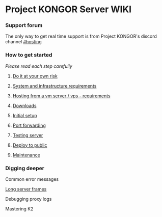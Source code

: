 # Project KONGOR Server WIKI

### Support forum

The only way to get real time support is from Project KONGOR's discord channel [#hosting](https://discord.com/channels/991034716360687637/1018466634408673340)

### How to get started

_Please read each step carefully_

1. [Do it at your own risk](basics/risks.md)

2. [System and infrastructure requirements](basics/system-and-infra.md)

3. [Hosting from a vm server / vps - requirements](basics/vm-vps-server.md)

4. [Downloads](basics/downloads.md)

5. [Initial setup](basics/initial-setup.md)

6. [Port forwarding](basics/port-forwarding.md)

7. [Testing server](basics/testing.md)

8. [Deploy to public](basics/deploy-to-public.md)

9. [Maintenance](basics/maintenance.md)

### Digging deeper

Common error messages

[Long server frames](deeper/long-server-frames.md)

Debugging proxy logs

Mastering K2
